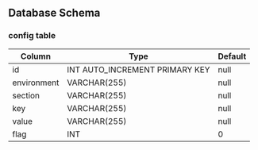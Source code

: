 ## Database Schema

### config table

| Column | Type | Default |
|-|-|-|  
| id | INT AUTO_INCREMENT PRIMARY KEY | null |
| environment | VARCHAR(255) | null |
| section | VARCHAR(255) | null |
| key | VARCHAR(255) | null | 
| value | VARCHAR(255) | null |
| flag | INT | 0 |
